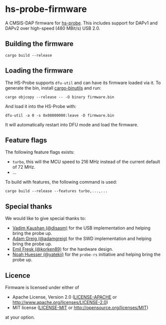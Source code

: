 # hs-probe-firmware

A CMSIS-DAP firmware for [hs-probe](https://github.com/korken89/hs-probe). This includes support
for DAPv1 and DAPv2 over high-speed (480 MBit/s) USB 2.0.

## Building the firmware

```
cargo build --release
```

## Loading the firmware

The HS-Probe supports `dfu-util` and can have its firmware loaded via it. To
generate the bin, install
[cargo-binutils](https://github.com/rust-embedded/cargo-binutils) and run:

```console
cargo objcopy --release -- -O binary firmware.bin
```

And load it into the HS-Probe with:

```console
dfu-util -a 0 -s 0x08000000:leave -D firmware.bin
```

It will automatically restart into DFU mode and load the firmware.

## Feature flags

The following feature flags exists:

* `turbo`, this will the MCU speed to 216 MHz instead of the current default of 72 MHz.
* ...

To build with features, the following command is used:

```console
cargo build --release --features turbo,...,...
```

## Special thanks

We would like to give special thanks to:

- [Vadim Kaushan (@disasm)](https://github.com/disasm) for the USB implementation and helping bring the probe up.
- [Adam Greig (@adamgreig)](https://github.com/adamgreig) for the SWD implementation and helping bring the probe up.
- [Emil Fresk (@korken89)](https://github.com/korken89) for the hardware design.
- [Noah Huesser (@yatekii)](https://github.com/yatekii) for the `probe-rs` initiative and helping bring the probe up.

## Licence

Firmware is licensed under either of

* Apache License, Version 2.0 ([LICENSE-APACHE](LICENSE-APACHE) or
  http://www.apache.org/licenses/LICENSE-2.0)
* MIT license ([LICENSE-MIT](LICENSE-MIT) or http://opensource.org/licenses/MIT)

at your option.
